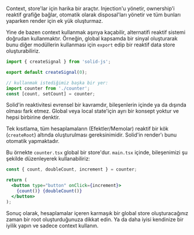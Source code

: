 Context, store'lar için harika bir araçtır. Injection'u yönetir, ownership'i reaktif grafiğe bağlar, otomatik olarak disposal'ları yönetir ve tüm bunları yaparken render için ek yük oluşturmaz.

Yine de bazen context kullanmak aşırıya kaçabilir, alternatifi reaktif sistemi doğrudan kullanmaktır. Örneğin, global kapsamda bir sinyal oluşturarak bunu diğer modüllerin kullanması için `export` edip bir reaktif data store oluşturabiliriz.

```js
import { createSignal } from 'solid-js';

export default createSignal(0);

// kullanmak istediğimiz başka bir yer:
import counter from './counter';
const [count, setCount] = counter;
```

Solid'in reaktivitesi evrensel bir kavramdır, bileşenlerin içinde ya da dışında olması fark etmez. Global veya local state'için ayrı bir konsept yoktur ve hepsi birbirine denktir.

Tek kısıtlama, tüm hesaplamaların (Efektler/Memolar) reaktif bir kök (`createRoot`) altında oluşturulması gereksinimidir. Solid'in render'ı bunu otomatik yapmaktadır. 

Bu örnekte `counter.tsx` global bir store'dur. `main.tsx` içinde, bileşenimizi şu şekilde düzenleyerek kullanabiliriz:

```jsx
const { count, doubleCount, increment } = counter;

return (
  <button type="button" onClick={increment}>
    {count()} {doubleCount()}
  </button>
);
```

Sonuç olarak, hesaplamalar içeren karmaşık bir global store oluşturacağınız zaman bir root oluşturduğunuza dikkat edin. Ya da daha iyisi kendinize bir iyilik yapın ve sadece context kullanın.
